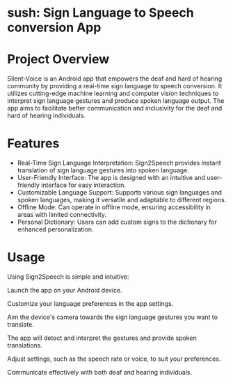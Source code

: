 # sush: Sign Language to Speech conversion App
# Project Overview
Silent-Voice is an Android app that empowers the deaf and hard of hearing community by providing a real-time sign language to speech conversion. It utilizes cutting-edge machine learning and computer vision techniques to interpret sign language gestures and produce spoken language output. The app aims to facilitate better communication and inclusivity for the deaf and hard of hearing individuals.
# Features
* Real-Time Sign Language Interpretation: Sign2Speech provides instant translation of sign language gestures into spoken language.
* User-Friendly Interface: The app is designed with an intuitive and user-friendly interface for easy interaction.
* Customizable Language Support: Supports various sign languages and spoken languages, making it versatile and adaptable to different regions.
* Offline Mode: Can operate in offline mode, ensuring accessibility in areas with limited connectivity.
* Personal Dictionary: Users can add custom signs to the dictionary for enhanced personalization.

# Usage
Using Sign2Speech is simple and intuitive:

Launch the app on your Android device.

Customize your language preferences in the app settings.

Aim the device's camera towards the sign language gestures you want to translate.

The app will detect and interpret the gestures and provide spoken translations.

Adjust settings, such as the speech rate or voice, to suit your preferences.

Communicate effectively with both deaf and hearing individuals.
